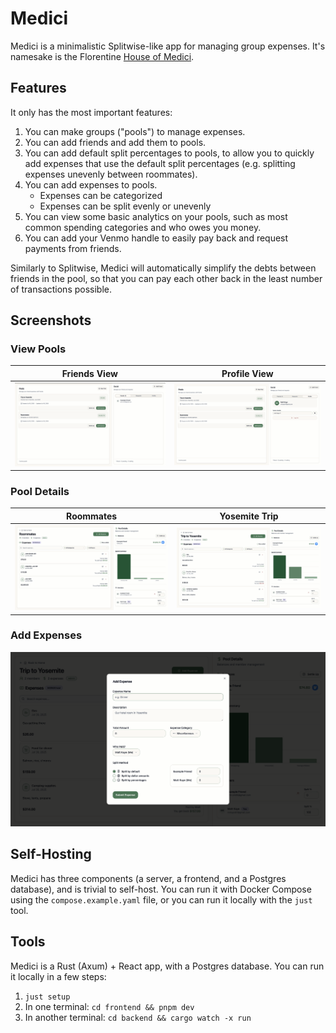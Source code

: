 # Medici

Medici is a minimalistic Splitwise-like app for managing group expenses. It's namesake is the Florentine [House of Medici](https://en.wikipedia.org/wiki/House_of_Medici).

## Features

It only has the most important features:

1. You can make groups ("pools") to manage expenses.
2. You can add friends and add them to pools.
3. You can add default split percentages to pools, to allow you to quickly add expenses that use the default split percentages (e.g. splitting expenses unevenly between roommates).
4. You can add expenses to pools.
   - Expenses can be categorized
   - Expenses can be split evenly or unevenly
5. You can view some basic analytics on your pools, such as most common spending categories and who owes you money.
6. You can add your Venmo handle to easily pay back and request payments from friends.

Similarly to Splitwise, Medici will automatically simplify the debts between friends in the pool, so that you can pay each other back in the least number of transactions possible.

## Screenshots

### View Pools

|             Friends View              |                   Profile View                    |
| :-----------------------------------: | :-----------------------------------------------: |
| ![](./screenshots/pools-overview.png) | ![](./screenshots/pools-overview-profile-tab.png) |

### Pool Details

|            Roommates             |            Yosemite Trip             |
| :------------------------------: | :----------------------------------: |
| ![](./screenshots/roommates.png) | ![](./screenshots/yosemite-trip.png) |

### Add Expenses

![Add Expenses](./screenshots/add-expense.png)

## Self-Hosting

Medici has three components (a server, a frontend, and a Postgres database), and is trivial to self-host. You can run it with Docker Compose using the `compose.example.yaml` file, or you can run it locally with the `just` tool.

## Tools

Medici is a Rust (Axum) + React app, with a Postgres database. You can run it locally in a few steps:

1. `just setup`
2. In one terminal: `cd frontend && pnpm dev`
3. In another terminal: `cd backend && cargo watch -x run`

